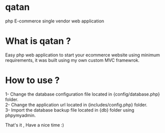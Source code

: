 # qatan
php E-commerce single vendor web application

# What is qatan ?
Easy php web application to start your ecommerce website using minimum requirements, it was built using my own custom MVC framewrok.

# How to use ?
1- Change the database configuration file located in {config/database.php} folder.
<br>
2- Change the application url located in {includes/config.php} folder.
<br>
3- Import the database backup file located in {db} folder using phpymyadmin.

That's it , Have a nice time :)
